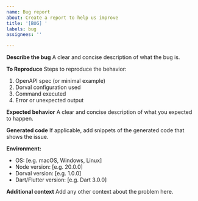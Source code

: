```yaml
---
name: Bug report
about: Create a report to help us improve
title: '[BUG] '
labels: bug
assignees: ''

---
```


**Describe the bug**
A clear and concise description of what the bug is.

**To Reproduce**
Steps to reproduce the behavior:
1. OpenAPI spec (or minimal example)
2. Dorval configuration used
3. Command executed
4. Error or unexpected output

**Expected behavior**
A clear and concise description of what you expected to happen.

**Generated code**
If applicable, add snippets of the generated code that shows the issue.

**Environment:**
 - OS: [e.g. macOS, Windows, Linux]
 - Node version: [e.g. 20.0.0]
 - Dorval version: [e.g. 1.0.0]
 - Dart/Flutter version: [e.g. Dart 3.0.0]

**Additional context**
Add any other context about the problem here.